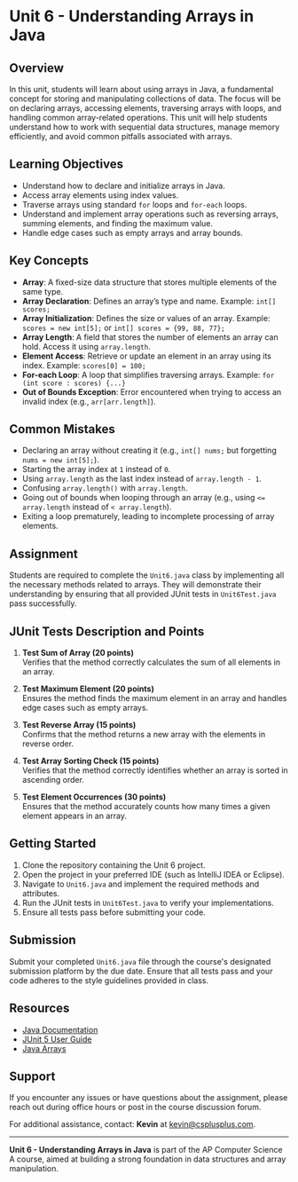 # Unit 6 - Understanding Arrays in Java

## Overview
In this unit, students will learn about using arrays in Java, a fundamental concept for storing and manipulating collections of data. The focus will be on declaring arrays, accessing elements, traversing arrays with loops, and handling common array-related operations. This unit will help students understand how to work with sequential data structures, manage memory efficiently, and avoid common pitfalls associated with arrays.

## Learning Objectives
- Understand how to declare and initialize arrays in Java.
- Access array elements using index values.
- Traverse arrays using standard `for` loops and `for-each` loops.
- Understand and implement array operations such as reversing arrays, summing elements, and finding the maximum value.
- Handle edge cases such as empty arrays and array bounds.
  
## Key Concepts
- **Array**: A fixed-size data structure that stores multiple elements of the same type.
- **Array Declaration**: Defines an array’s type and name. Example: `int[] scores;`
- **Array Initialization**: Defines the size or values of an array. Example: `scores = new int[5];` or `int[] scores = {99, 88, 77};`
- **Array Length**: A field that stores the number of elements an array can hold. Access it using `array.length`.
- **Element Access**: Retrieve or update an element in an array using its index. Example: `scores[0] = 100;`
- **For-each Loop**: A loop that simplifies traversing arrays. Example: `for (int score : scores) {...}`
- **Out of Bounds Exception**: Error encountered when trying to access an invalid index (e.g., `arr[arr.length]`).

## Common Mistakes
- Declaring an array without creating it (e.g., `int[] nums;` but forgetting `nums = new int[5];`).
- Starting the array index at `1` instead of `0`.
- Using `array.length` as the last index instead of `array.length - 1`.
- Confusing `array.length()` with `array.length`.
- Going out of bounds when looping through an array (e.g., using `<= array.length` instead of `< array.length`).
- Exiting a loop prematurely, leading to incomplete processing of array elements.

## Assignment
Students are required to complete the `Unit6.java` class by implementing all the necessary methods related to arrays. They will demonstrate their understanding by ensuring that all provided JUnit tests in `Unit6Test.java` pass successfully.

## JUnit Tests Description and Points

1. **Test Sum of Array (20 points)**  
   Verifies that the method correctly calculates the sum of all elements in an array.

2. **Test Maximum Element (20 points)**  
   Ensures the method finds the maximum element in an array and handles edge cases such as empty arrays.

3. **Test Reverse Array (15 points)**  
   Confirms that the method returns a new array with the elements in reverse order.

4. **Test Array Sorting Check (15 points)**  
   Verifies that the method correctly identifies whether an array is sorted in ascending order.

5. **Test Element Occurrences (30 points)**  
   Ensures that the method accurately counts how many times a given element appears in an array.

## Getting Started
1. Clone the repository containing the Unit 6 project.
2. Open the project in your preferred IDE (such as IntelliJ IDEA or Eclipse).
3. Navigate to `Unit6.java` and implement the required methods and attributes.
4. Run the JUnit tests in `Unit6Test.java` to verify your implementations.
5. Ensure all tests pass before submitting your code.

## Submission
Submit your completed `Unit6.java` file through the course's designated submission platform by the due date. Ensure that all tests pass and your code adheres to the style guidelines provided in class.

## Resources
- [Java Documentation](https://docs.oracle.com/javase/8/docs/api/)
- [JUnit 5 User Guide](https://junit.org/junit5/docs/current/user-guide/)
- [Java Arrays](https://docs.oracle.com/javase/tutorial/java/nutsandbolts/arrays.html)

## Support
If you encounter any issues or have questions about the assignment, please reach out during office hours or post in the course discussion forum.

For additional assistance, contact: **Kevin** at [kevin@csplusplus.com](mailto:kevin@csplusplus.com).

---

**Unit 6 - Understanding Arrays in Java** is part of the AP Computer Science A course, aimed at building a strong foundation in data structures and array manipulation.
